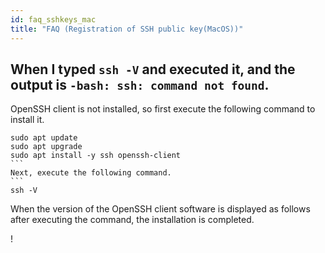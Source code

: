 ```yaml
---
id: faq_sshkeys_mac
title: "FAQ (Registration of SSH public key(MacOS))"
---
```



## When I typed `ssh -V` and executed it, and the output is `-bash: ssh: command not found`.

OpenSSH client is not installed, so first execute the following command to install it.

````
sudo apt update
sudo apt upgrade
sudo apt install -y ssh openssh-client
```
Next, execute the following command.
```
ssh -V
````

When the version of the OpenSSH client software is displayed as follows after executing the command, the installation is completed.

! [](/img/ssh_keys/mac/ssh_mac_11.png)
